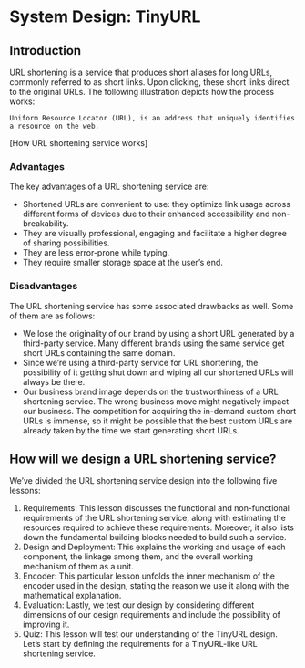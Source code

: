 # System Design: TinyURL
## Introduction
URL shortening is a service that produces short aliases for long URLs, commonly referred to as short links. Upon clicking, these short links direct to the original URLs. The following illustration depicts how the process works:
```
Uniform Resource Locator (URL), is an address that uniquely identifies a resource on the web.
```
[How URL shortening service works]

### Advantages
The key advantages of a URL shortening service are:

- Shortened URLs are convenient to use: they optimize link usage across different forms of devices due to their enhanced accessibility and non-breakability.
- They are visually professional, engaging and facilitate a higher degree of sharing possibilities.
- They are less error-prone while typing.
- They require smaller storage space at the user’s end.

### Disadvantages
The URL shortening service has some associated drawbacks as well. Some of them are as follows:

- We lose the originality of our brand by using a short URL generated by a third-party service. Many different brands using the same service get short URLs containing the same domain.
- Since we’re using a third-party service for URL shortening, the possibility of it getting shut down and wiping all our shortened URLs will always be there.
- Our business brand image depends on the trustworthiness of a URL shortening service. The wrong business move might negatively impact our business. The competition for acquiring the in-demand custom short URLs is immense, so it might be possible that the best custom URLs are already taken by the time we start generating short URLs.

## How will we design a URL shortening service?
We’ve divided the URL shortening service design into the following five lessons:

1. Requirements: This lesson discusses the functional and non-functional requirements of the URL shortening service, along with estimating the resources required to achieve these requirements. Moreover, it also lists down the fundamental building blocks needed to build such a service.
2. Design and Deployment: This explains the working and usage of each component, the linkage among them, and the overall working mechanism of them as a unit.
3. Encoder: This particular lesson unfolds the inner mechanism of the encoder used in the design, stating the reason we use it along with the mathematical explanation.
4. Evaluation: Lastly, we test our design by considering different dimensions of our design requirements and include the possibility of improving it.
5. Quiz: This lesson will test our understanding of the TinyURL design.
Let’s start by defining the requirements for a TinyURL-like URL shortening service.
